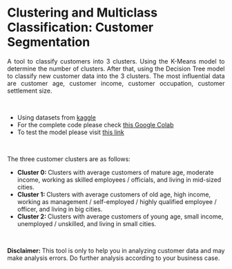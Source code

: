 # Clustering and Multiclass Classification: Customer Segmentation

<p style='text-align: justify;'>
A tool to classify customers into 3 clusters. Using the K-Means model to determine the number of clusters. After that, using the Decision Tree model to classify new customer data into the 3 clusters. The most influential data are customer age, customer income, customer occupation, customer settlement size.
</p>

<br>

- Using datasets from [kaggle](https://www.kaggle.com/datasets/dev0914sharma/customer-clustering?select=segmentation+data.csv)
- For the complete code please check [this Google Colab](https://colab.research.google.com/drive/1X66xbN8-tbU2Vs_9zLwe0IS3ljss35MB?usp=sharing)
- To test the model please visit [this link](https://findcustomercluster.streamlit.app/)

<br>

<p style='text-align: justify;'>
The three customer clusters are as follows:
  <ul>
    <li> <strong> Cluster 0: </strong> Clusters with average customers of mature age, moderate income, working as skilled employees / officials, and living in mid-sized cities. </li>
    <li> <strong> Cluster 1: </strong> Clusters with average customers of old age, high income, working as management / self-employed / highly qualified employee / officer, and living in big cities. </li>
    <li> <strong> Cluster 2: </strong> Clusters with average customers of young age, small income, unemployed / unskilled, and living in small cities. </li>
  </ul>
</p>

<br>

<p style='text-align: justify;'>
<strong> Disclaimer: </strong> This tool is only to help you in analyzing customer data and may make analysis errors. Do further analysis according to your business case.
</p>
